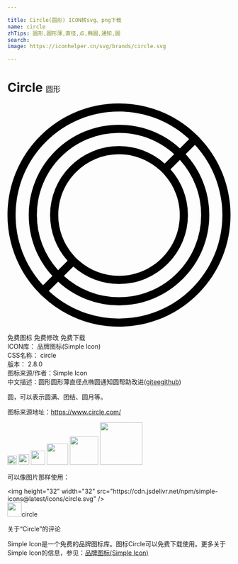 ```yaml
---

title: Circle(圆形) ICON转svg、png下载
name: circle
zhTips: 圆形,圆形薄,直径,点,椭圆,通知,圆
search: 
image: https://iconhelper.cn/svg/brands/circle.svg

---
```


# Circle  <small style="font-size: 60%;font-weight: 100">圆形</small>

<div id="svg" class="svg-wrap">
<svg role="img" viewBox="0 0 24 24" xmlns="http://www.w3.org/2000/svg"><title>Circle icon</title><path d="M20.788 3.832c-.101-.105-.197-.213-.301-.317-.103-.103-.211-.202-.32-.302A11.903 11.903 0 0 0 12 0a11.926 11.926 0 0 0-8.486 3.514C-1.062 8.09-1.16 15.47 3.213 20.168c.099.108.197.214.3.32.104.103.21.2.317.3A11.92 11.92 0 0 0 12 24c3.206 0 6.22-1.247 8.487-3.512 4.576-4.576 4.673-11.956.301-16.656zm-16.655.301A11.057 11.057 0 0 1 12 .874c2.825 0 5.49 1.048 7.55 2.958l-1.001 1.002A9.646 9.646 0 0 0 12 2.292a9.644 9.644 0 0 0-6.865 2.844A9.644 9.644 0 0 0 2.292 12c0 2.448.9 4.753 2.542 6.549L3.831 19.55C-.201 15.191-.101 8.367 4.133 4.133zm13.798 1.318v.002l-1.015 1.014A7.346 7.346 0 0 0 12 4.589 7.357 7.357 0 0 0 6.761 6.76 7.362 7.362 0 0 0 4.589 12a7.34 7.34 0 0 0 1.877 4.913l-1.014 1.016A8.77 8.77 0 0 1 3.167 12a8.77 8.77 0 0 1 2.588-6.245A8.771 8.771 0 0 1 12 3.167c2.213 0 4.301.809 5.931 2.284zM18.537 12c0 1.745-.681 3.387-1.916 4.622S13.746 18.538 12 18.538a6.491 6.491 0 0 1-4.296-1.621l-.001-.004c-.11-.094-.22-.188-.324-.291a6.027 6.027 0 0 1-.293-.326A6.47 6.47 0 0 1 5.466 12c0-1.746.679-3.387 1.914-4.621A6.488 6.488 0 0 1 12 5.465c1.599 0 3.105.576 4.295 1.62.111.096.224.19.326.295.104.104.2.214.295.324A6.482 6.482 0 0 1 18.537 12zM7.084 17.534h.001A7.349 7.349 0 0 0 12 19.413a7.35 7.35 0 0 0 5.239-2.174A7.354 7.354 0 0 0 19.412 12a7.364 7.364 0 0 0-1.876-4.916l1.013-1.012A8.777 8.777 0 0 1 20.834 12a8.765 8.765 0 0 1-2.589 6.246A8.764 8.764 0 0 1 12 20.834a8.782 8.782 0 0 1-5.93-2.285l1.014-1.015zm12.783 2.333A11.046 11.046 0 0 1 12 23.125a11.042 11.042 0 0 1-7.551-2.957l1.004-1.001a9.64 9.64 0 0 0 6.549 2.542 9.639 9.639 0 0 0 6.865-2.846A9.642 9.642 0 0 0 21.71 12a9.64 9.64 0 0 0-2.543-6.548l1.001-1.002c4.031 4.359 3.935 11.182-.301 15.417z"/></svg>
</div>
<detail full-name='circle'></detail>

<div class="detail-page">
<p>
<span><span class="badge-success badge">免费图标</span> <span class="badge-success badge">免费修改</span>  <span class="badge-success badge">免费下载</span> </span>
<br/>
<span>
ICON库：
<span class="badge-secondary badge">品牌图标(Simple Icon)</span> 
</span>
<br/>
<span>
CSS名称：
<span class="badge-secondary badge">circle</span> 
</span>

<br/>
<span>
版本：
<span class="badge-secondary badge">2.8.0</span> 
</span>
<br/>
<span>图标来源/作者：<span class="badge-light badge">Simple Icon</span></span> 
<br/>
<span class="zh-detail">中文描述：<span class="badge-primary badge">圆形</span><span class="badge-primary badge">圆形薄</span><span class="badge-primary badge">直径</span><span class="badge-primary badge">点</span><span class="badge-primary badge">椭圆</span><span class="badge-primary badge">通知</span><span class="badge-primary badge">圆</span><span class="help-link"><span>帮助改进</span>(<a href="https://gitee.com/liuwave/icon-helper/edit/master/json/brands/circle.json" target="_blank" rel="noopener noreferrer">gitee</a><a href="https://github.com/liuwave/icon-helper/edit/master/json/brands/circle.json" target="_blank" rel="noopener noreferrer">github</a></span>)</span><br/>
</p>
</div><div class="description description alert alert-light"><p>圆，可以表示圆满、团结、圆月等。</p><p>图标来源地址：<a href="https://www.circle.com/" target="_blank" rel="noopener noreferrer">https://www.circle.com/</a></p></div>
<div class="alert alert-dark">
<img height="21" width="21" src="https://cdn.jsdelivr.net/npm/simple-icons@latest/icons/circle.svg" />
<img height="24" width="24" src="https://cdn.jsdelivr.net/npm/simple-icons@latest/icons/circle.svg" />
<img height="32" width="32" src="https://cdn.jsdelivr.net/npm/simple-icons@latest/icons/circle.svg" />
<img height="48" width="48" src="https://cdn.jsdelivr.net/npm/simple-icons@latest/icons/circle.svg" />
<img height="64" width="64" src="https://cdn.jsdelivr.net/npm/simple-icons@latest/icons/circle.svg" />
<img height="96" width="96" src="https://cdn.jsdelivr.net/npm/simple-icons@latest/icons/circle.svg" />

</div>
<div>
  <p>可以像图片那样使用：    
  </p>
  <div class="alert alert-primary" style="font-size: 14px">
    &lt;img height="32" width="32" src="https://cdn.jsdelivr.net/npm/simple-icons@latest/icons/circle.svg" /&gt;
    <copy-btn content='<img height="32" width="32" src="https://cdn.jsdelivr.net/npm/simple-icons@latest/icons/circle.svg" />'></copy-btn>
  </div>
  <div class="alert alert-secondary">
    <img height="32" width="32" src="https://cdn.jsdelivr.net/npm/simple-icons@latest/icons/circle.svg" />circle
    <copy-btn content="circle" btn-title="复制图标名称"></copy-btn>
  </div>
</div>

<Vssue title="关于“Circle”的评论" >关于“Circle”的评论</Vssue>


<div><p>Simple Icon是一个免费的品牌图标库。图标Circle可以免费下载使用。更多关于  Simple Icon的信息，参见：<a target="_blank" href="https://iconhelper.cn/brands.html">品牌图标(Simple Icon)</a>
</p></div>
